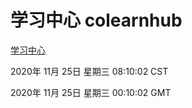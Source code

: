 # 学习中心 colearnhub
[学习中心](http://59.174.25.81:56308/colearnhub/)

2020年 11月 25日 星期三 08:10:02 CST

2020年 11月 25日 星期三 00:10:02 GMT
